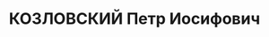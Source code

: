 ---
title: КОЗЛОВСКИЙ Петр Иосифович
description: 'Род. в 1912, г. Новосокольники, русский. Машинист ст. Новосокольники

  Арестован 31.10.1937. Обв. по ст. 58-6-10 УК РСФСР. Приговор: Комиссия НКВД СССР,
  26.11.1937 – ВМН. Расстрелян.

  Реабилитирован 27.10.1958'
---